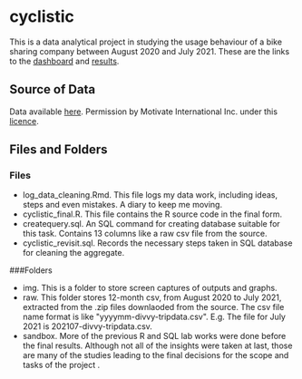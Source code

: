 # cyclistic

This is a data analytical project in studying the usage behaviour of a bike sharing company between August 2020 and July 2021. These are the links to the [dashboard](https://public.tableau.com/views/Cyclistic_16416492843350/TripLengthContribution?:language=en-US&:display_count=n&:origin=viz_share_link) and [results](https://medium.com/@ezraipwc/summary-on-cyclistic-chapter-1-the-usage-time-difference-between-casuals-and-members-23898515ac86).


## Source of Data
Data available [here](https://divvy-tripdata.s3.amazonaws.com/index.html). Permission by Motivate International Inc. under this [licence](https://ride.divvybikes.com/data-license-agreement).

## Files and Folders
### Files
* log_data_cleaning.Rmd. This file logs my data work, including ideas, steps and even mistakes. A diary to keep me moving.
* cyclistic_final.R. This file contains the R source code in the final form.
* createquery.sql. An SQL command for creating database suitable for this task. Contains 13 columns like a raw csv file from the source.
* cyclistic_revisit.sql. Records the necessary steps taken in SQL database for cleaning the aggregate. 


###Folders
* img. This is a folder to store screen captures of outputs and graphs.
* raw. This folder stores 12-month csv, from August 2020 to July 2021, extracted from the .zip files downlaoded from the source. The csv file name format is like "yyyymm-divvy-tripdata.csv". E.g. The file for July 2021 is 202107-divvy-tripdata.csv.
* sandbox. More of the previous R and SQL lab works were done before the final results. Although not all of the insights were taken at last, those are many of the studies leading to the final decisions for the scope and tasks of the project .